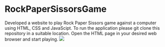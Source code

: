 # RockPaperSissorsGame

Developed a website to play Rock Paper Sissors game against a computer using HTML, CSS and JavaScipt. To run the application please git clone this repository in a suitable location.
Open the HTML page in your desired web browser and start playing.
![](/images/initial.png)

